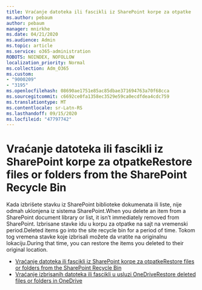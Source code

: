 ```yaml
---
title: Vraćanje datoteka ili fascikli iz SharePoint korpe za otpatke
ms.author: pebaum
author: pebaum
manager: mnirkhe
ms.date: 04/21/2020
ms.audience: Admin
ms.topic: article
ms.service: o365-administration
ROBOTS: NOINDEX, NOFOLLOW
localization_priority: Normal
ms.collection: Adm_O365
ms.custom:
- "9000209"
- "3195"
ms.openlocfilehash: 08690ae1751e85ac85dbae371694763a70f68cca
ms.sourcegitcommit: c6692ce0fa1358ec3529e59ca0ecdfdea4cdc759
ms.translationtype: MT
ms.contentlocale: sr-Latn-RS
ms.lasthandoff: 09/15/2020
ms.locfileid: "47797742"
---
```

# <a name="restore-files-or-folders-from-the-sharepoint-recycle-bin"></a><span data-ttu-id="e8150-102">Vraćanje datoteka ili fascikli iz SharePoint korpe za otpatke</span><span class="sxs-lookup"><span data-stu-id="e8150-102">Restore files or folders from the SharePoint Recycle Bin</span></span> 

<span data-ttu-id="e8150-103">Kada izbrišete stavku iz SharePoint biblioteke dokumenata ili liste, nije odmah uklonjena iz sistema SharePoint.</span><span class="sxs-lookup"><span data-stu-id="e8150-103">When you delete an item from a SharePoint document library or list, it isn’t immediately removed from SharePoint.</span></span> <span data-ttu-id="e8150-104">Izbrisane stavke idu u korpu za otpatke na sajt na vremenski period.</span><span class="sxs-lookup"><span data-stu-id="e8150-104">Deleted items go into the site recycle bin for a period of time.</span></span> <span data-ttu-id="e8150-105">Tokom tog vremena stavke koje izbrisali možete da vratite na originalnu lokaciju.</span><span class="sxs-lookup"><span data-stu-id="e8150-105">During that time, you can restore the items you deleted to their original location.</span></span>

- [<span data-ttu-id="e8150-106">Vraćanje datoteka ili fascikli iz SharePoint korpe za otpatke</span><span class="sxs-lookup"><span data-stu-id="e8150-106">Restore files or folders from the SharePoint Recycle Bin</span></span>](https://support.office.com/article/Restore-items-in-the-Recycle-Bin-of-a-SharePoint-site-6df466b6-55f2-4898-8d6e-c0dff851a0be)
- [<span data-ttu-id="e8150-107">Vraćanje izbrisanih datoteka ili fascikli u usluzi OneDrive</span><span class="sxs-lookup"><span data-stu-id="e8150-107">Restore deleted files or folders in OneDrive</span></span>](https://support.office.com/article/restore-deleted-files-or-folders-in-onedrive-949ada80-0026-4db3-a953-c99083e6a84f)
